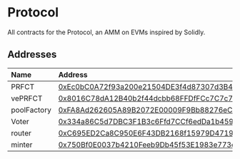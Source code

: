 # Protocol

All contracts for the Protocol, an AMM on EVMs inspired by Solidly.

## Addresses

| Name               | Address                                                                                                                               |
| :----------------- | :------------------------------------------------------------------------------------------------------------------------------------ |
| PRFCT               | [0xEc0bC0A72f93a200e21504DE3f4d87307d3B4263](https://arbiscan.io/address/0xEc0bC0A72f93a200e21504DE3f4d87307d3B4263#code) |
| vePRFCT               | [0x8016C78dA12B40b2f44dcbb68FFDfFCc7C7c77EB](https://arbiscan.io/address/0x8016C78dA12B40b2f44dcbb68FFDfFCc7C7c77EB#code) |
| poolFactory               | [0xFA8Ad262605A89B2072E00009F9Bb88276eC439a](https://arbiscan.io/address/0xFA8Ad262605A89B2072E00009F9Bb88276eC439a#code) |
| Voter               | [0x334a86C5d7DBC3F1B3c6Ffd7CCf6edDa1b45937B](https://arbiscan.io/address/0x334a86C5d7DBC3F1B3c6Ffd7CCf6edDa1b45937B#code) |
| router               | [0xC695ED2Ca8C950E6F43DB2168f15979D471950A5](https://arbiscan.io/address/0xC695ED2Ca8C950E6F43DB2168f15979D471950A5#code) |
| minter               | [0x750Bf0E0037b4210Feeb9Db45f53E1983e773eAD](https://arbiscan.io/address/0x750Bf0E0037b4210Feeb9Db45f53E1983e773eAD#code) |
